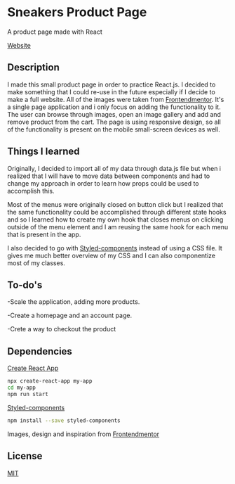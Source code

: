 # Sneakers Product Page

A product page made with React

[Website](https://exoldarium.github.io/Super-Cool-Sneakers/)

## Description

I made this small product page in order to practice React.js. I decided to make something that I could re-use
in the future especially if I decide to make a full website. All of the images were taken from [Frontendmentor](https://www.frontendmentor.io/). It's a single page application and i only focus on adding the functionality to it. The user can browse through images, open an image gallery and add and remove product from the cart. The page is using responsive design, so all of the functionality is present on the mobile small-screen devices as well.

## Things I learned

Originally, I decided to import all of my data through data.js file but when i realized that I will have to move data between components and had to change my approach in order to learn how props could be used to accomplish this. 

Most of the menus were originally closed on button click but I realized that
the same functionality could be accomplished through different state hooks and so I learned how to create my own hook that closes menus on clicking outside of the menu element and I am reusing the same hook for each menu that is present in the app.

I also decided to go with [Styled-components](https://styled-components.com/) instead of using a CSS file. It gives me much better overview of my CSS and I can also componentize most of my classes.

## To-do's

-Scale the application, adding more products.

-Create a homepage and an account page.

-Crete a way to checkout the product

## Dependencies

[Create React App](https://create-react-app.dev/)
```bash
npx create-react-app my-app
cd my-app
npm run start
```
[Styled-components](https://styled-components.com/)
```bash
npm install --save styled-components
```
Images, design and inspiration from [Frontendmentor](https://www.frontendmentor.io/)

## License

[MIT](https://choosealicense.com/licenses/mit/)